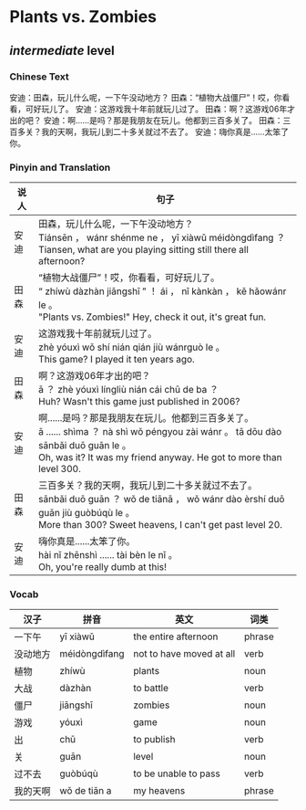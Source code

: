 # Plants vs. Zombies
## *intermediate* level

### Chinese Text
安迪：田森，玩儿什么呢，一下午没动地方？
田森：“植物大战僵尸”！哎，你看看，可好玩儿了。
安迪：这游戏我十年前就玩儿过了。
田森：啊？这游戏06年才出的吧？
安迪：啊......是吗？那是我朋友在玩儿。他都到三百多关了。
田森：三百多关？我的天啊，我玩儿到二十多关就过不去了。
安迪：嗨你真是......太笨了你。

### Pinyin and Translation
|说人|句子|
|----|----|
|安迪|田森，玩儿什么呢，一下午没动地方？<br />Tiánsēn ， wánr shénme ne ， yī xiàwǔ méidòngdìfang ？<br />Tiansen, what are you playing sitting still there all afternoon?|
|田森|“植物大战僵尸”！哎，你看看，可好玩儿了。<br />“ zhíwù dàzhàn jiāngshī ” ！ ái ， nǐ kànkàn ， kě hǎowánr le 。<br />"Plants vs. Zombies!" Hey, check it out, it's great fun.|
|安迪|这游戏我十年前就玩儿过了。<br />zhè yóuxì wǒ shí nián qián jiù wánrguò le 。<br />This game? I played it ten years ago.|
|田森|啊？这游戏06年才出的吧？<br />ā ？ zhè yóuxì língliù nián cái chū de ba ？<br />Huh? Wasn't this game just published in 2006?|
|安迪|啊......是吗？那是我朋友在玩儿。他都到三百多关了。<br />ā ...... shìma ？ nà shì wǒ péngyou zài wánr 。 tā dōu dào sānbǎi duō guān le 。<br />Oh, was it? It was my friend anyway. He got to more than level 300.|
|田森|三百多关？我的天啊，我玩儿到二十多关就过不去了。<br />sānbǎi duō guān ？ wǒ de tiānā ， wǒ wánr dào èrshí duō guān jiù guòbúqù le 。<br />More than 300? Sweet heavens, I can't get past level 20.|
|安迪|嗨你真是......太笨了你。<br />hài nǐ zhēnshì ...... tài bèn le nǐ 。<br />Oh, you're really dumb at this!|
### Vocab
|汉子|拼音|英文|词类|
|----|----|----|----|
|一下午|yī xiàwǔ|the entire afternoon|phrase|
|没动地方|méidòngdìfang|not to have moved at all|verb|
|植物|zhíwù|plants|noun|
|大战|dàzhàn|to battle|verb|
|僵尸|jiāngshī|zombies|noun|
|游戏|yóuxì|game|noun|
|出|chū|to publish|verb|
|关|guān|level|noun|
|过不去|guòbúqù|to be unable to pass|verb|
|我的天啊|wǒ de tiān a|my heavens|phrase|